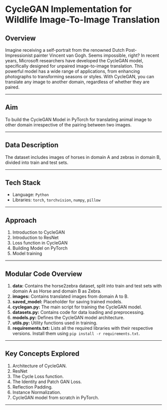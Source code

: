 # CycleGAN Implementation for Wildlife Image-To-Image Translation

## Overview

Imagine receiving a self-portrait from the renowned Dutch Post-Impressionist painter Vincent van Gogh. Seems impossible, right? In recent years, Microsoft researchers have developed the CycleGAN model, specifically designed for unpaired image-to-image translation. This powerful model has a wide range of applications, from enhancing photographs to transforming seasons or styles. With CycleGAN, you can translate any image to another domain, regardless of whether they are paired.

---

## Aim
To build the CycleGAN Model in PyTorch for translating animal image to other domain irrespective of the pairing between two images.

---

## Data Description
The dataset includes images of horses in domain A and zebras in domain B, divided into train and test sets.

---

## Tech Stack
- Language: `Python`
- Libraries: `torch`, `torchvision`, `numpy`, `pillow`

---

## Approach
1. Introduction to CycleGAN
2. Introduction to ResNet
3. Loss function in CycleGAN
4. Building Model on PyTorch
5. Model training

---

## Modular Code Overview

1. **data:** Contains the horse2zebra dataset, split into train and test sets with domain A as Horse and domain B as Zebra.
2. **images:** Contains translated images from domain A to B.
3. **saved_model:** Placeholder for saving trained models.
4. **cyclegan.py:** The main script for training the CycleGAN model.
5. **datasets.py:** Contains code for data loading and preprocessing.
6. **models.py:** Defines the CycleGAN model architecture.
7. **utils.py:** Utility functions used in training.
8. **requirements.txt:** Lists all the required libraries with their respective versions. Install them using `pip install -r requirements.txt`.

---

## Key Concepts Explored
1. Architecture of CycleGAN.
2. ResNet
3. The Cycle Loss function.
4. The Identity and Patch GAN Loss.
5. Reflection Padding.
6. Instance Normalization.
7. CycleGAN model from scratch in PyTorch.

---

